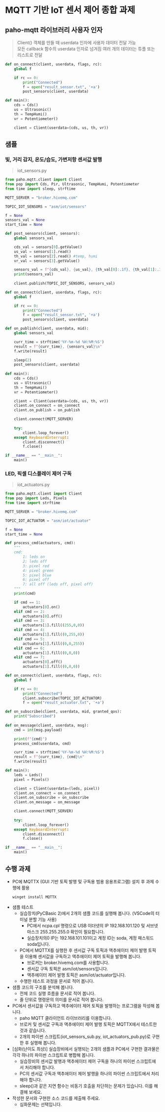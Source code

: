 # MQTT 기반 IoT 센서 제어 종합 과제

## paho-mqtt 라이브러리 사용자 인자
> Client() 객체를 만들 때 userdata 인자에 사용자 데이터 전달 가능  
> 모든 callback 함수의 userdata 인자로 넘겨짐
> 여러 개의 데이터는 튜플 또는 리스트로 전달

```python
def on_connect(client, userdata, flags, rc):
    global f

    if rc == 0:
        print("Connected")
        f = open("result_sensor.txt", '+a')
        post_sensors(client, userdata)

def main():
    cds = Cds()
    us = Ultrasonic()
    th = TempHumi()
    vr = Potentiometer()

    client = Client(userdata=(cds, us, th, vr))
```

## 샘플
### 빛, 거리 감지, 온도/습도, 가변저항 센서값 발행
> iot_sensors.py

```python
from paho.mqtt.client import Client
from pop import Cds, Pir, Ultrasonic, TempHumi, Potentiometer
from time import sleep, strftime

MQTT_SERVER = "broker.hivemq.com"

TOPIC_IOT_SENSORS = "asm/iot/sensors"

f = None
sensors_val = None
start_time = None

def post_sensors(client, sensors):
    global sensors_val

    cds_val = sensors[0].getValue()
    us_val = sensors[1].read()
    th_val = sensors[2].read() #temp, humi
    vr_val = sensors[3].getValue()

    sensors_val = f"{cds_val}, {us_val}, {th_val[0]:.1f}, {th_val[1]:.1f}, {vr_val}"
    print(sensors_val)
    
    client.publish(TOPIC_IOT_SENSORS, sensors_val)

def on_connect(client, userdata, flags, rc):
    global f

    if rc == 0:
        print("Connected")
        f = open("result_sensor.txt", '+a')
        post_sensors(client, userdata)

def on_publish(client, userdata, mid):
    global sensors_val

    curr_time = strftime('%Y-%m-%d %H:%M:%S')
    result = f"{curr_time}, {sensors_val}\n"
    f.write(result)

    sleep(2)
    post_sensors(client, userdata)
    
def main():
    cds = Cds()
    us = Ultrasonic()
    th = TempHumi()
    vr = Potentiometer()

    client = Client(userdata=(cds, us, th, vr))
    client.on_connect = on_connect
    client.on_publish = on_publish

    client.connect(MQTT_SERVER)
    
    try:
        client.loop_forever()
    except KeyboardInterrupt:
        client.disconnect()
        f.close()

if __name__ == "__main__":
    main()
```

### LED, 픽셀 디스플레이 제어 구독
> iot_actuators.py
```python
from paho.mqtt.client import Client
from pop import Leds, Pixels
from time import strftime

MQTT_SERVER = "broker.hivemq.com"

TOPIC_IOT_ACTUATOR = "asm/iot/actuator" 

f = None
start_time = None

def process_cmd(actuators, cmd):
    """
    cmd:
        1: leds on
        2: leds off
        3: pixel red
        4: pixel green
        5: pixel blue
        6: pixel off
        7: all off (leds off, pixel off)
    """
    print(cmd)

    if cmd == 1:
        actuators[0].on()    
    elif cmd == 2:
        actuators[0].off()
    elif cmd == 3:
        actuators[1].fill((255,0,0))
    elif cmd == 4:
        actuators[1].fill((0,255,0))
    elif cmd == 5:
        actuators[1].fill((0,0,255))
    elif cmd == 6:
        actuators[1].fill((0,0,0))
    elif cmd == 7:
        actuators[0].off()    
        actuators[1].fill((0,0,0))

def on_connect(client, userdata, flags, rc):
    global f

    if rc == 0:
        print("Connected")
        client.subscribe(TOPIC_IOT_ACTUATOR)
        f = open("result_actuator.txt", '+a')

def on_subscribe(client, userdata, mid, granted_qos):
    print("Subscribed")
    
def on_message(client, userdata, msg):
    cmd = int(msg.payload)

    print(f"{cmd}")
    process_cmd(userdata, cmd)

    curr_time = strftime('%Y-%m-%d %H:%M:%S')
    result = f"{curr_time}, {cmd}\n"
    f.write(result)

def main():
    leds = Leds()
    pixel = Pixels()

    client = Client(userdata=(leds, pixel))
    client.on_connect = on_connect
    client.on_subscribe = on_subscribe
    client.on_message = on_message

    client.connect(MQTT_SERVER)
    
    try:
        client.loop_forever()
    except KeyboardInterrupt:
        client.disconnect()
        f.close()

if __name__ == "__main__":
    main()
```

## 수행 과제
- PC에 MQTTX (GUI 기반 토픽 발행 및 구독용 범용 응용프로그램) 설치 후 과제 수행에 활용
  ```sh
  winget install MQTTX
  ```
- 샘플 테스트
  - 실습장치(PyCBasic 2)에서 2개의 샘플 코드를 실행해 봅니다. (VSCode의 터미널 분할 기능 사용)
    - PC에서 ncpa.cpl 명령으로 USB 이더넷의 IP 192.168.101.120 및 서브넷마스크 255.255.255.0 확인이 필요합니다.   
    - 실습장치의0 IP는 192.168.101.101이고 계정 ID는 soda, 계정 패스워드 soda입니다.
  - PC에서 MQTTX를 실행한 후 센서값 구독 토픽과 액추에이터 제어 발행 토픽을 이용해 센서값을 구독하고 액추에이터 제어 토픽을 발행해 봅니다.
    - 브로커는 broker.hivemq.com를 사용합니다.
    - 센서값 구독 토픽은 asm/iot/sensors입니다.
    - 액추에이터 제어 발행 토픽은 asm/iot/actuator입니다.
  - 수행한 테스트 과정을 문서로 적어 봅니다.
- 샘플 코드의 구조를 분석해 봅니다.
  - 전체 코드 실행 흐름을 문서로 적어 봅니다.
  - 줄 단위로 명령문의 의미를 문서로 적어 봅니다.
- PC에서 센서값을 구독하고 액추에이터 제어 토픽을 발행하는 프로그램을 작성해 봅니다.
  - paho MQTT 클라이언트 라이브러리를 이용합니다.
  - 브로커 및 센서값 구독과 액추에이터 제어 발행 토픽은 MQTTX에서 테스트한 것과 같습니다.
  - 2개의 파이썬 스크립트(iot_sensors_sub.py, iot_actuators_pub.py)로 구현한 후 실행해 봅니다.
- [심화(난이도 최상)] 실습장비에서 실행되는 2개의 샘플과 PC에서 구현한 결과물은 각각 하나의 파이썬 스크립트로 병합해 봅니다.
  - 실습장비의 센서값 발행과 액추에이터 제어 구독을 하나의 파이썬 스크립트에서 처리해야 합니다.
  - PC의 센서값 구독과 액추에이터 제어 발행을 하나의 파이썬 스크립트에서 처리해야 합니다.
  - sleep()과 같은 지연 함수는 비동기 호출을 차단하는 문제가 있습니다. 이를 해결해 보세요.  
- 작성한 문서와 구현한 소스 코드를 제출해 주세요.
  - 심화문제는 선택입니다. 
